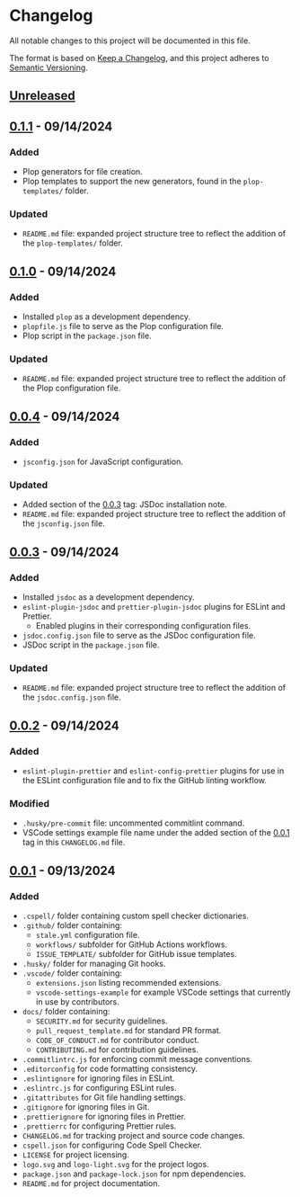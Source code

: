 # Changelog

All notable changes to this project will be documented in this file.

The format is based on [Keep a Changelog](https://keepachangelog.com/en/1.1.0/),
and this project adheres to [Semantic Versioning](https://semver.org/spec/v2.0.0.html).

## [Unreleased]

## [0.1.1] - 09/14/2024

### Added

- Plop generators for file creation.
- Plop templates to support the new generators, found in the `plop-templates/` folder.

### Updated

- `README.md` file: expanded project structure tree to reflect the addition of the `plop-templates/` folder.

## [0.1.0] - 09/14/2024

### Added

- Installed `plop` as a development dependency.
- `plopfile.js` file to serve as the Plop configuration file.
- Plop script in the `package.json` file.

### Updated

- `README.md` file: expanded project structure tree to reflect the addition of the Plop configuration file.

## [0.0.4] - 09/14/2024

### Added

- `jsconfig.json` for JavaScript configuration.

### Updated

- Added section of the [0.0.3] tag: JSDoc installation note.
- `README.md` file: expanded project structure tree to reflect the addition of the `jsconfig.json` file.

## [0.0.3] - 09/14/2024

### Added

- Installed `jsdoc` as a development dependency.
- `eslint-plugin-jsdoc` and `prettier-plugin-jsdoc` plugins for ESLint and Prettier.
  - Enabled plugins in their corresponding configuration files.
- `jsdoc.config.json` file to serve as the JSDoc configuration file.
- JSDoc script in the `package.json` file.

### Updated

- `README.md` file: expanded project structure tree to reflect the addition of the `jsdoc.config.json` file.

## [0.0.2] - 09/14/2024

### Added

- `eslint-plugin-prettier` and `eslint-config-prettier` plugins for use in the ESLint configuration file and to fix the GitHub linting workflow.

### Modified

- `.husky/pre-commit` file: uncommented commitlint command.
- VSCode settings example file name under the added section of the [0.0.1] tag in this `CHANGELOG.md` file.

## [0.0.1] - 09/13/2024

### Added

- `.cspell/` folder containing custom spell checker dictionaries.
- `.github/` folder containing:
  - `stale.yml` configuration file.
  - `workflows/` subfolder for GitHub Actions workflows.
  - `ISSUE_TEMPLATE/` subfolder for GitHub issue templates.
- `.husky/` folder for managing Git hooks.
- `.vscode/` folder containing:
  - `extensions.json` listing recommended extensions.
  - `vscode-settings-example` for example VSCode settings that currently in use by contributors.
- `docs/` folder containing:
  - `SECURITY.md` for security guidelines.
  - `pull_request_template.md` for standard PR format.
  - `CODE_OF_CONDUCT.md` for contributor conduct.
  - `CONTRIBUTING.md` for contribution guidelines.
- `.commitlintrc.js` for enforcing commit message conventions.
- `.editorconfig` for code formatting consistency.
- `.eslintignore` for ignoring files in ESLint.
- `.eslintrc.js` for configuring ESLint rules.
- `.gitattributes` for Git file handling settings.
- `.gitignore` for ignoring files in Git.
- `.prettierignore` for ignoring files in Prettier.
- `.prettierrc` for configuring Prettier rules.
- `CHANGELOG.md` for tracking project and source code changes.
- `cspell.json` for configuring Code Spell Checker.
- `LICENSE` for project licensing.
- `logo.svg` and `logo-light.svg` for the project logos.
- `package.json` and `package-lock.json` for npm dependencies.
- `README.md` for project documentation.

[unreleased]: https://github.com/mister-fix/taskguardian-api/compare/v0.1.1...HEAD
[0.1.1]: https://github.com/mister-fix/taskguardian-api/compare/v0.1.0...v0.1.1
[0.1.0]: https://github.com/mister-fix/taskguardian-api/compare/v0.0.4...v0.1.0
[0.0.4]: https://github.com/mister-fix/taskguardian-api/compare/v0.0.3...v0.0.4
[0.0.3]: https://github.com/mister-fix/taskguardian-api/compare/v0.0.2...v0.0.3
[0.0.2]: https://github.com/mister-fix/taskguardian-api/compare/v0.0.1...v0.0.2
[0.0.1]: https://github.com/mister-fix/taskguardian-api/releases/tag/v0.0.1
